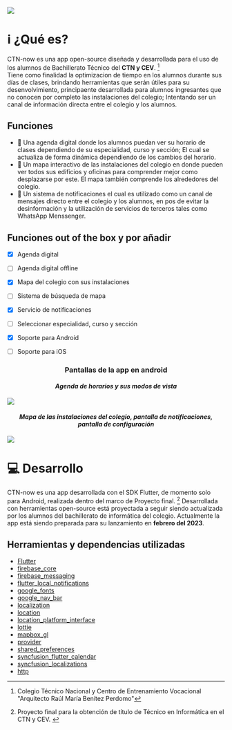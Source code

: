 ![](https://raw.githubusercontent.com/geroxima/ctn-now/master/media/Artboard%201.png)
# ℹ️ ¿Qué es?
CTN-now es una app open-source diseñada y desarrollada para el uso de los alumnos de Bachillerato Técnico del **CTN y CEV**. [^1]   
Tiene como finalidad la optimizacion de tiempo en los alumnos durante sus días de clases, brindando herramientas que serán útiles para su desenvolvimiento, principaente desarrollada para alumnos ingresantes que no conocen por completo las instalaciones del colegio; Intentando ser un canal de información directa entre el colegio y los alumnos.
## Funciones
- 📅 Una agenda digital donde los alumnos puedan ver su horario de clases dependiendo de su especialidad, curso y sección; El cual se actualiza de forma dinámica dependiendo de los cambios del horario.
- 📍 Un mapa interactivo de las instalaciones del colegio en donde pueden ver todos sus edificios y oficinas para comprender mejor como desplazarse por este. El mapa también comprende los alrededores del colegio.
- 🔔 Un sistema de notificaciones el cual es utilizado como un canal de mensajes directo entre el colegio y los alumnos, en pos de evitar la desinformación y la utilización de servicios de terceros tales como WhatsApp Menssenger.
## Funciones out of the box y por añadir
- [x] Agenda digital 
- [ ] Agenda digital offline
- [x] Mapa del colegio con sus instalaciones
- [ ] Sistema de búsqueda de mapa
- [x] Servicio de notificaciones
- [ ] Seleccionar especialidad, curso y sección
- [x] Soporte para Android
- [ ] Soporte para iOS


<h3 align="center">Pantallas de la app en android</h3>
<h4 align="center"><i>Agenda de horarios y sus modos de vista</i></h4>

![](https://raw.githubusercontent.com/geroxima/ctn-now/master/media/1st%20page.png)
<h4 align="center"><i>Mapa de las instalaciones del colegio, pantalla de notificaciones, pantalla de configuración</i></h4>

![](https://raw.githubusercontent.com/geroxima/ctn-now/master/media/2nd%20page.png)

# 💻 Desarrollo
 
CTN-now es una app desarrollada con el SDK Flutter, de momento solo para Android, realizada dentro del marco de Proyecto final. [^2]
Desarrollada con herramientas open-source está proyectada a seguir siendo actualizada por los alumnos del bachillerato de informática del colegio.
Actualmente la app está siendo preparada para su lanzamiento en **febrero del 2023**.
## Herramientas y dependencias utilizadas
- [Flutter](https://github.com/flutter/flutter)
- [firebase_core](https://github.com/firebase/flutterfire/tree/master/packages/firebase_core/firebase_core)
- [firebase_messaging](https://github.com/firebase/flutterfire/tree/master/packages/firebase_messaging/firebase_messaging)
- [flutter_local_notifications](https://github.com/MaikuB/flutter_local_notifications/tree/master/flutter_local_notifications)
- [google_fonts](https://github.com/material-foundation/google-fonts-flutter)
- [google_nav_bar](https://github.com/sooxt98/google_nav_bar)
- [localization](https://github.com/Flutterando/localization)
- [location](https://github.com/Lyokone/flutterlocation)
- [location_platform_interface](https://github.com/Lyokone/flutterlocation)
- [lottie](https://github.com/xvrh/lottie-flutter)
- [mapbox_gl](https://github.com/flutter-mapbox-gl/maps)
- [provider](https://github.com/rrousselGit/provider)
- [shared_preferences](https://github.com/flutter/plugins/tree/main/packages/shared_preferences/shared_preferences)
- [syncfusion_flutter_calendar](https://github.com/syncfusion/flutter-examples)
- [syncfusion_localizations](https://github.com/syncfusion/flutter-widgets/tree/master/packages/syncfusion_localizations)
- [http](https://github.com/dart-lang/http/tree/master/pkgs/http)

[^1]: Colegio Técnico Nacional y Centro de Entrenamiento Vocacional "Arquitecto Raúl María Benítez Perdomo"
[^2]: Proyecto final para la obtención de título de Técnico en Informática en el CTN y CEV. [^1]
